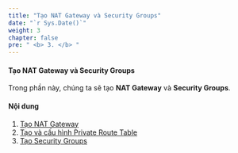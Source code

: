 ```yaml
---
title: "Tạo NAT Gateway và Security Groups"
date: "`r Sys.Date()`"
weight: 3
chapter: false
pre: " <b> 3. </b> "
---
```


#### Tạo NAT Gateway và Security Groups

Trong phần này, chúng ta sẽ tạo **NAT Gateway** và **Security Groups**.

#### Nội dung

1. [Tạo NAT Gateway](3.1-CreateNATGW/)
2. [Tạo và cấu hình Private Route Table](3.2-CreatePrivateRT/)
3. [Tạo Security Groups](3.3-CreateSecurityGroup/)
